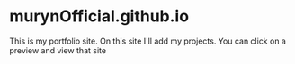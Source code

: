 # murynOfficial.github.io
This is my portfolio site. On this site I'll add my projects. You can click on a preview and view that site
